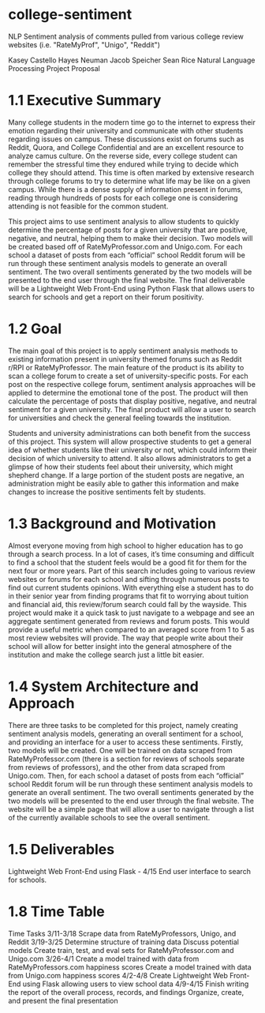 # college-sentiment
NLP Sentiment analysis of comments pulled from various college review websites (i.e. "RateMyProf", "Unigo", "Reddit")

Kasey Castello
Hayes Neuman
Jacob Speicher
Sean Rice
Natural Language Processing Project Proposal

# 1.1 Executive Summary
Many college students in the modern time go to the internet to express their emotion regarding their university and communicate with other students regarding issues on campus. These discussions exist on forums such as Reddit, Quora, and College Confidential and are an excellent resource to analyze camus culture. On the reverse side, every college student can remember the stressful time they endured while trying to decide which college they should attend. This time is often marked by extensive research through college forums to try to determine what life may be like on a given campus. While there is a dense supply of information present in forums, reading through hundreds of posts for each college one is considering attending is not feasible for the common student.


 This project aims to use sentiment analysis to allow students to quickly determine the percentage of posts for a given university that are positive, negative, and neutral, helping them to make their decision. Two models will be created based off of RateMyProfessor.com and Unigo.com. For each school a dataset of posts from each “official” school Reddit forum will be run through these sentiment analysis models to generate an overall sentiment. The two overall sentiments generated by the two models will be presented to the end user through the final website. The final deliverable will be a Lightweight Web Front-End using Python Flask that allows users to search for schools and get a report on their forum positivity.

# 1.2 Goal 
The main goal of this project is to apply sentiment analysis methods to existing information present in university themed forums such as Reddit r/RPI or RateMyProfessor. The main feature of the product is its ability to scan a college forum to create a set of university-specific posts. For each post on the respective college forum, sentiment analysis approaches will be applied to determine the emotional tone of the post. The product will then calculate the percentage of posts that display positive, negative, and neutral sentiment for a given university. The final product will allow a user to search for universities and check the general feeling towards the institution. 

Students and university administrations can both benefit from the success of this project. This system will allow prospective students to get a general idea of whether students like their university or not, which could inform their decision of which university to attend. It also allows administrators to get a glimpse of how their students feel about their university, which might shepherd change. If a large portion of the student posts are negative, an administration might be easily able to gather this information and make changes to increase the positive sentiments felt by students.

# 1.3 Background and Motivation 
Almost everyone moving from high school to higher education has to go through a search process. In a lot of cases, it’s time consuming and difficult to find a school that the student feels would be a good fit for them for the next four or more years. Part of this search includes going to various review websites or forums for each school and sifting through numerous posts to find out current students opinions. With everything else a student has to do in their senior year from finding programs that fit to worrying about tuition and financial aid, this review/forum search could fall by the wayside. This project would make it a quick task to just navigate to a webpage and see an aggregate sentiment generated from reviews and forum posts. This would provide a useful metric when compared to an averaged score from 1 to 5 as most review websites will provide. The way that people write about their school will allow for better insight into the general atmosphere of the institution and make the college search just a little bit easier.

# 1.4 System Architecture and Approach
There are three tasks to be completed for this project, namely creating sentiment analysis models, generating an overall sentiment for a school, and providing an interface for a user to access these sentiments. Firstly, two models will be created. One will be trained on data scraped from RateMyProfessor.com (there is a section for reviews of schools separate from reviews of professors), and the other from data scraped from Unigo.com. Then, for each school a dataset of posts from each “official” school Reddit forum will be run through these sentiment analysis models to generate an overall sentiment. The two overall sentiments generated by the two models will be presented to the end user through the final website. The website will be a simple page that will allow a user to navigate through a list of the currently available schools to see the overall sentiment.

# 1.5 Deliverables 
Lightweight Web Front-End using Flask - 4/15
End user interface to search for schools.

# 1.8 Time Table 
Time
Tasks
3/11-3/18
Scrape data from RateMyProfessors, Unigo, and Reddit
3/19-3/25
Determine structure of training data
Discuss potential models
Create train, test, and eval sets for RateMyProfessor.com and Unigo.com
3/26-4/1
Create a model trained with data from RateMyProfessors.com happiness scores
Create a model trained with data from Unigo.com happiness scores
4/2-4/8
Create Lightweight Web Front-End using Flask allowing users to view school data
4/9-4/15
Finish writing the report of the overall process, records, and findings
Organize, create, and present the final presentation

